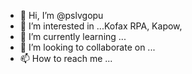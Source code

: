 - 👋 Hi, I’m @pslvgopu
- 👀 I’m interested in ...Kofax RPA, Kapow, 
- 🌱 I’m currently learning ...
- 💞️ I’m looking to collaborate on ...
- 📫 How to reach me ...

<!---
pslvgopu/pslvgopu is a ✨ special ✨ repository because its `README.md` (this file) appears on your GitHub profile.
You can click the Preview link to take a look at your changes.
--->
